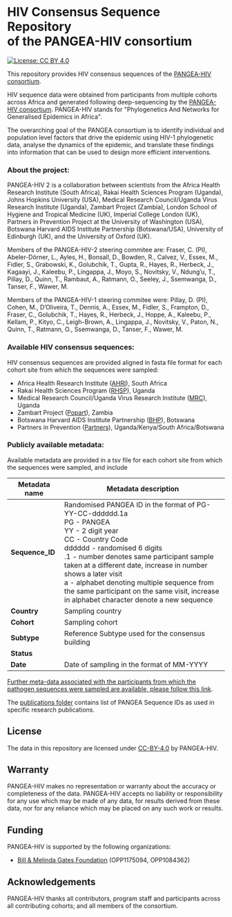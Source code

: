 # HIV Consensus Sequence Repository<br> of the PANGEA-HIV consortium
[![License: CC BY 4.0](https://img.shields.io/badge/License-CC_BY_4.0-lightgrey.svg)](https://creativecommons.org/licenses/by/4.0/)

This repository provides HIV consensus sequences of the [PANGEA-HIV consortium](https://www.pangea-hiv.org/).

HIV sequence data were obtained from participants from multiple cohorts across Africa and generated following deep-sequencing by the [PANGEA-HIV consortium](https://www.pangea-hiv.org). PANGEA-HIV stands for "Phylogenetics And Networks for Generalised Epidemics in Africa". 

The overarching goal of the PANGEA consortium is to identify individual and population level factors that drive the epidemic using HIV-1 phylogenetic data, analyse the dynamics of the epidemic, and translate these findings into information that can be used to design more efficient interventions.

### About the project:

PANGEA-HIV 2 is a collaboration between scientists from the Africa Health Research Institute (South Africa), Rakai Health Sciences Program (Uganda), Johns Hopkins University (USA), Medical Research Council/Uganda Virus Research Institute (Uganda), Zambart Project (Zambia), London School of Hygiene and Tropical Medicine (UK), Imperial College London (UK), Partners in Prevention Project at the University of Washington (USA), Botswana Harvard AIDS Institute Partnership (Botswana/USA), University of Edinburgh (UK), and the University of Oxford (UK). 

Members of the PANGEA-HIV-2 steering commitee are: 
Fraser, C. (PI), Abeler-Dörner, L., Ayles, H., Bonsall, D., Bowden, R., Calvez, V., Essex, M., Fidler, S., Grabowski, K., Golubchik, T., Gupta, R., Hayes, R., Herbeck, J., Kagaayi, J., Kaleebu, P., Lingappa, J., Moyo, S., Novitsky, V., Ndung’u, T., Pillay, D., Quinn, T., Rambaut, A., Ratmann, O., Seeley, J., Ssemwanga, D., Tanser, F., Wawer, M.

Members of the PANGEA-HIV-1 steering commitee were: 
Pillay, D. (PI), Cohen, M., D’Oliveira, T., Dennis, A., Essex, M., Fidler, S., Frampton, D., Fraser, C., Golubchik, T., Hayes, R., Herbeck, J., Hoppe, A., Kaleebu, P., Kellam, P., Kityo, C., Leigh-Brown, A., Lingappa, J., Novitsky, V., Paton, N., Quinn, T., Ratmann, O., Ssemwanga, D., Tanser, F., Wawer, M.

### Available HIV consensus sequences:

HIV consensus sequences are provided aligned in fasta file format for each cohort site from which the sequences were sampled:
 * Africa Health Research Institute ([AHRI](https://www.ahri.org/)), South Africa
 * Rakai Health Sciences Program ([RHSP](https://www.rhsp.org/index.php)), Uganda
 * Medical Research Council/Uganda Virus Research Institute ([MRC](https://www.lshtm.ac.uk/research/units/mrc-uganda)), Uganda
 * Zambart Project ([Popart](https://www.zambart.org.zm/)), Zambia
 * Botswana Harvard AIDS Institute Partnership ([BHP](https://bhp.org.bw/)), Botswana
 * Partners in Prevention ([Partners](http://depts.washington.edu/uwicrc/?q=content/about-icrc)), Uganda/Kenya/South Africa/Botswana

### Publicly available metadata:

Available metadata are provided in a tsv file for each cohort site from which the sequences were sampled, and include

Metadata name | Metadata description
------------- | -------------
**Sequence_ID**  | Randomised PANGEA ID in the format of PG-YY-CC-dddddd.1a<br> PG - PANGEA<br> YY - 2 digit year<br> CC - Country Code<br> dddddd - randomised 6 digits<br> .1 - number denotes same participant sample taken at a different date, increase in number shows a later visit<br> a - alphabet denoting multiple sequence from the same participant on the same visit, increase in alphabet character denote a new sequence 
**Country**  | Sampling country
**Cohort** | Sampling cohort
**Subtype** | Reference Subtype used for the consensus building
**Status** | 
**Date** | Date of  sampling in the format of MM-YYYY

[Further meta-data associated with the participants from which the pathogen sequences were sampled are available, please follow this link](https://www.pangea-hiv.org/join-us).

The [publications folder](publications) contains list of PANGEA Sequence IDs as used in specific research publications.

## License
The data in this repository are licensed under [CC-BY-4.0](https://creativecommons.org/licenses/by/4.0/) by PANGEA-HIV.

## Warranty

PANGEA-HIV makes no representation or warranty about the accuracy or completeness of the data. PANGEA-HIV accepts no liability or responsibility for any use which may be made of any data, for results derived from these data, nor for any reliance which may be placed on any such work or results.

## Funding

PANGEA-HIV is supported by the following organizations:
- [Bill & Melinda Gates Foundation](https://www.gatesfoundation.org/) (OPP1175094, OPP1084362)

## Acknowledgements
PANGEA-HIV thanks all contributors, program staff and participants across all contributing cohorts; and all members of the consortium.


